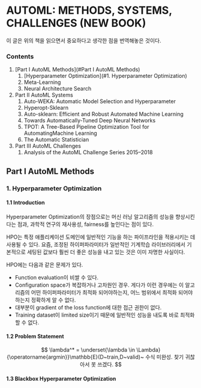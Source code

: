 # AUTOML: METHODS, SYSTEMS, CHALLENGES (NEW BOOK)

이 글은 위의 책을 읽으면서 중요하다고 생각한 점을 번역해놓은 것이다.



### Contents

1. [Part I AutoML Methods](#Part I AutoML Methods)
   1. [Hyperparameter Optimization](#1. Hyperparameter Optimization)
   2. Meta-Learning
   3. Neural Architecture Search
2. Part II AutoML Systems
   1. Auto-WEKA: Automatic Model Selection and Hyperparameter
   2. Hyperopt-Sklearn
   3. Auto-sklearn: Efficient and Robust Automated Machine Learning
   4. Towards Automatically-Tuned Deep Neural Networks
   5. TPOT: A Tree-Based Pipeline Optimization Tool for AutomatingMachine Learning
   6. The Automatic Statistician
3. Part III AutoML Challenges
   1. Analysis of the AutoML Challenge Series 2015–2018



## Part I AutoML Methods

### 1. Hyperparameter Optimization

#### 1.1 Introduction

Hyperparameter Optimization의 장점으로는 머신 러닝 알고리즘의 성능을 향상시킨다는 점과, 과학적 연구의 재사용성, fairness를 높인다는 점이 있다.

HPO는 특정 애플리케이션 도메인에 일반적인 기능을 하는 파이프라인을 적용시키는 데 사용될 수 있다. 요즘, 조정된 하이퍼파라미터가 일반적인 기계학습 라이브러리에서 기본적으로 세팅된 값보다 훨씬 더 좋은 성능을 내고 있는 것은 이미 자명한 사실이다.

HPO에는 다음과 같은 문제가 있다.

- Function evaluation이 비쌀 수 있다.
- Configuration space가 복잡하거나 고차원인 경우. 게다가 이런 경우에는 이 알고리즘의 어떤 하이퍼파라미터가 최적화 되어야하는지, 어느 범위에서 최적화 되어야하는지 정확하게 알 수 없다.
- 대부분이 gradient of the loss function에 대한 접근 권한이 없다.
- Training dataset이 limited size이기 때문에 일반적인 성능을 내도록 바로 최적화할 수 없다.



#### 1.2 Problem Statement

$$
\lambda^* = \underset{\lambda \in \Lambda}{\operatorname{argmin}}\mathbb{E}(D~train,D~valid)~ 수식 미완성. 찾기 귀찮아서 못 쓰겠다.
$$

#### 1.3 Blackbox Hyperparameter Optimization



